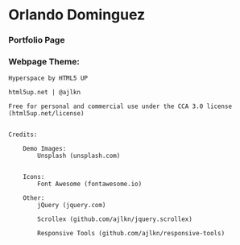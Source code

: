 
# Orlando Dominguez

### Portfolio Page


### Webpage Theme:

    Hyperspace by HTML5 UP

    html5up.net | @ajlkn

    Free for personal and commercial use under the CCA 3.0 license (html5up.net/license)


    Credits:

    	Demo Images:
    		Unsplash (unsplash.com)


    	Icons:
    		Font Awesome (fontawesome.io)

    	Other:
    		jQuery (jquery.com)

    		Scrollex (github.com/ajlkn/jquery.scrollex)

    		Responsive Tools (github.com/ajlkn/responsive-tools)
